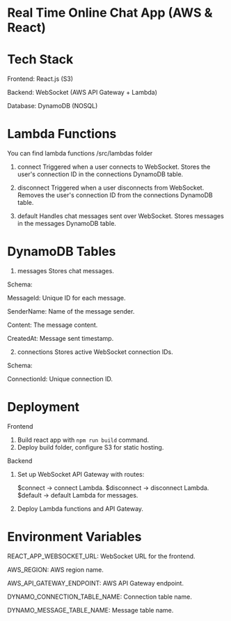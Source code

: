 # Real Time Online Chat App (AWS & React) #

# Tech Stack

Frontend: React.js (S3)

Backend: WebSocket (AWS API Gateway + Lambda)

Database: DynamoDB (NOSQL)

# Lambda Functions
You can find lambda functions /src/lambdas folder
1. connect
Triggered when a user connects to WebSocket.
Stores the user's connection ID in the connections DynamoDB table.

2. disconnect
Triggered when a user disconnects from WebSocket.
Removes the user's connection ID from the connections DynamoDB table.

3. default
Handles chat messages sent over WebSocket.
Stores messages in the messages DynamoDB table.

# DynamoDB Tables
1. messages
Stores chat messages.

Schema:

MessageId: Unique ID for each message.

SenderName: Name of the message sender.

Content: The message content.

CreatedAt: Message sent timestamp.

2. connections
Stores active WebSocket connection IDs.

Schema:

ConnectionId: Unique connection ID.

# Deployment

Frontend

1. Build react app with `npm run build` command. 
2. Deploy build folder, configure S3 for static hosting.

Backend

1. Set up WebSocket API Gateway with routes:

    $connect → connect Lambda.
    $disconnect → disconnect Lambda.
    $default → default Lambda for messages.

2. Deploy Lambda functions and API Gateway.

# Environment Variables 

REACT_APP_WEBSOCKET_URL: WebSocket URL for the frontend.

AWS_REGION: AWS region name.

AWS_API_GATEWAY_ENDPOINT: AWS API Gateway endpoint.

DYNAMO_CONNECTION_TABLE_NAME: Connection table name.

DYNAMO_MESSAGE_TABLE_NAME: Message table name.
